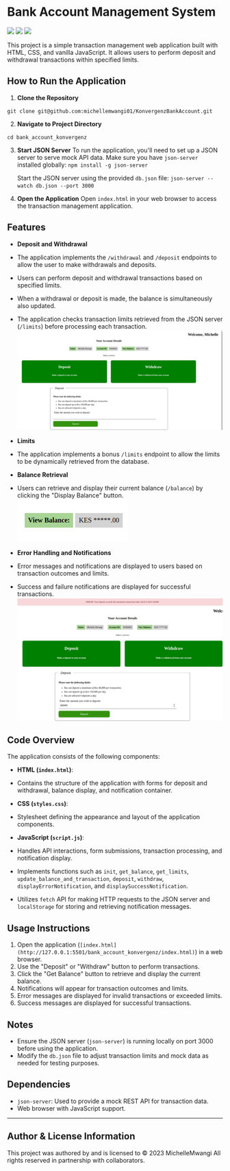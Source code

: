 # Bank Account Management System

![](https://img.shields.io/badge/HTML5-E34F26?style=for-the-badge&logo=html5&logoColor=white)
![](https://img.shields.io/badge/CSS3-1572B6?style=for-the-badge&logo=css3&logoColor=white)
![](https://img.shields.io/badge/JavaScript-323330?style=for-the-badge&logo=javascript&logoColor=F7DF1E)

This project is a simple transaction management web application built with HTML, CSS, and vanilla JavaScript. It allows users to perform deposit and withdrawal transactions within specified limits.

## How to Run the Application

1. **Clone the Repository**

```
git clone git@github.com:michellemwangi01/KonvergenzBankAccount.git
```

2. **Navigate to Project Directory**

```
cd bank_account_konvergenz
```

3. **Start JSON Server**
   To run the application, you'll need to set up a JSON server to serve mock API data. Make sure you have `json-server` installed globally:
   `npm install -g json-server`

   Start the JSON server using the provided `db.json` file:
   `json-server --watch db.json --port 3000`

4. **Open the Application**
   Open `index.html` in your web browser to access the transaction management application.

## Features

- **Deposit and Withdrawal**
- The application implements the `/withdrawal` and `/deposit` endpoints to allow the user to make withdrawals and deposits.
- Users can perform deposit and withdrawal transactions based on specified limits.
- When a withdrawal or deposit is made, the balance is simultaneously also updated.
- The application checks transaction limits retrieved from the JSON server (`/limits`) before processing each transaction.
  ![alt text](Images/image-3.png)

- **Limits**
- The application implements a bonus `/limits` endpoint to allow the limits to be dynamically retrieved from the database.

- **Balance Retrieval**
- Users can retrieve and display their current balance (`/balance`) by clicking the "Display Balance" button.
  ![alt text](Images/image-1.png)

- **Error Handling and Notifications**
- Error messages and notifications are displayed to users based on transaction outcomes and limits.
- Success and failure notifications are displayed for successful transactions.
  ![alt text](Images/image-4.png)

## Code Overview

The application consists of the following components:

- **HTML (`index.html`)**:
- Contains the structure of the application with forms for deposit and withdrawal, balance display, and notification container.

- **CSS (`styles.css`)**:
- Stylesheet defining the appearance and layout of the application components.

- **JavaScript (`script.js`)**:
- Handles API interactions, form submissions, transaction processing, and notification display.
- Implements functions such as `init`, `get_balance`, `get_limits`, `update_balance_and_transaction`, `deposit`, `withdraw`, `displayErrorNotification`, and `displaySuccessNotification`.
- Utilizes `fetch` API for making HTTP requests to the JSON server and `localStorage` for storing and retrieving notification messages.

## Usage Instructions

1. Open the application (`[index.html](http://127.0.0.1:5501/bank_account_konvergenz/index.html)`) in a web browser.
2. Use the "Deposit" or "Withdraw" button to perform transactions.
3. Click the "Get Balance" button to retrieve and display the current balance.
4. Notifications will appear for transaction outcomes and limits.
5. Error messages are displayed for invalid transactions or exceeded limits.
6. Success messages are displayed for successful transactions.

## Notes

- Ensure the JSON server (`json-server`) is running locally on port 3000 before using the application.
- Modify the `db.json` file to adjust transaction limits and mock data as needed for testing purposes.

## Dependencies

- `json-server`: Used to provide a mock REST API for transaction data.
- Web browser with JavaScript support.

---

## Author & License Information

This project was authored by and is licensed to © 2023 MichelleMwangi All rights reserved in partnership with collaborators.
